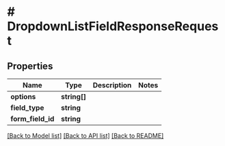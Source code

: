 # # DropdownListFieldResponseRequest

## Properties

Name | Type | Description | Notes
------------ | ------------- | ------------- | -------------
**options** | **string[]** |  |
**field_type** | **string** |  |
**form_field_id** | **string** |  |

[[Back to Model list]](../../README.md#models) [[Back to API list]](../../README.md#endpoints) [[Back to README]](../../README.md)
